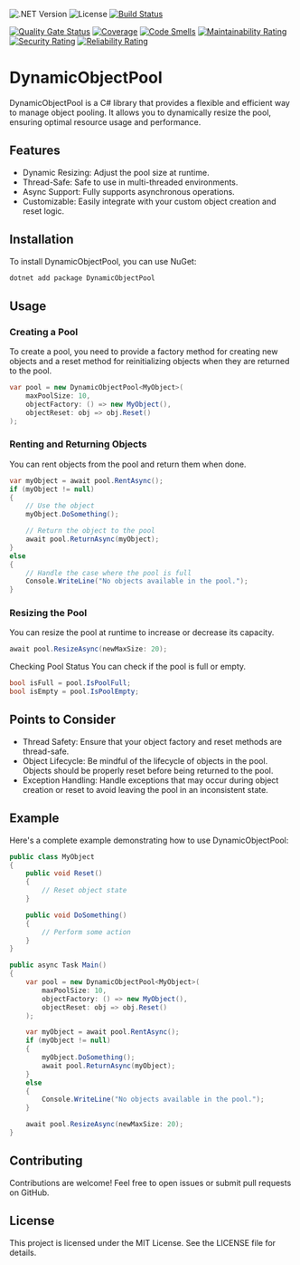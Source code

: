 ![.NET Version](https://img.shields.io/badge/.NET-8.0-blue)
![License](https://img.shields.io/badge/License-MIT-green)
[![Build Status](https://github.com/afluegge/DynamicObjectPool/actions/workflows/build.yml/badge.svg)](https://github.com/afluegge/DynamicObjectPool/actions/workflows/build.yml)

[![Quality Gate Status](https://sonarcloud.io/api/project_badges/measure?project=afluegge_DynamicObjectPool&metric=alert_status)](https://sonarcloud.io/summary/new_code?id=afluegge_DynamicObjectPool)
[![Coverage](https://sonarcloud.io/api/project_badges/measure?project=afluegge_DynamicObjectPool&metric=coverage)](https://sonarcloud.io/summary/new_code?id=afluegge_DynamicObjectPool)
[![Code Smells](https://sonarcloud.io/api/project_badges/measure?project=afluegge_DynamicObjectPool&metric=code_smells)](https://sonarcloud.io/summary/new_code?id=afluegge_DynamicObjectPool)
[![Maintainability Rating](https://sonarcloud.io/api/project_badges/measure?project=afluegge_DynamicObjectPool&metric=sqale_rating)](https://sonarcloud.io/summary/new_code?id=afluegge_DynamicObjectPool)
[![Security Rating](https://sonarcloud.io/api/project_badges/measure?project=afluegge_DynamicObjectPool&metric=security_rating)](https://sonarcloud.io/summary/new_code?id=afluegge_DynamicObjectPool)
[![Reliability Rating](https://sonarcloud.io/api/project_badges/measure?project=afluegge_DynamicObjectPool&metric=reliability_rating)](https://sonarcloud.io/summary/new_code?id=afluegge_DynamicObjectPool)

# DynamicObjectPool

DynamicObjectPool is a C# library that provides a flexible and efficient way to manage object pooling. It allows you to dynamically resize the pool, ensuring optimal resource usage and performance.

## Features
- Dynamic Resizing: Adjust the pool size at runtime.
- Thread-Safe: Safe to use in multi-threaded environments.
- Async Support: Fully supports asynchronous operations.
- Customizable: Easily integrate with your custom object creation and reset logic.

## Installation

To install DynamicObjectPool, you can use NuGet:

```cmd
dotnet add package DynamicObjectPool
```

## Usage

### Creating a Pool

To create a pool, you need to provide a factory method for creating new objects and a reset method for reinitializing objects when they are returned to the pool.

```csharp
var pool = new DynamicObjectPool<MyObject>(
    maxPoolSize: 10,
    objectFactory: () => new MyObject(),
    objectReset: obj => obj.Reset()
);
```

### Renting and Returning Objects

You can rent objects from the pool and return them when done.

```csharp
var myObject = await pool.RentAsync();
if (myObject != null)
{
    // Use the object
    myObject.DoSomething();

    // Return the object to the pool
    await pool.ReturnAsync(myObject);
}
else
{
    // Handle the case where the pool is full
    Console.WriteLine("No objects available in the pool.");
}
```

### Resizing the Pool

You can resize the pool at runtime to increase or decrease its capacity.

```csharp
await pool.ResizeAsync(newMaxSize: 20);
```

Checking Pool Status
You can check if the pool is full or empty.

```csharp
bool isFull = pool.IsPoolFull;
bool isEmpty = pool.IsPoolEmpty;
```

## Points to Consider
- Thread Safety: Ensure that your object factory and reset methods are thread-safe.
- Object Lifecycle: Be mindful of the lifecycle of objects in the pool. Objects should be properly reset before being returned to the pool.
- Exception Handling: Handle exceptions that may occur during object creation or reset to avoid leaving the pool in an inconsistent state.

## Example
Here's a complete example demonstrating how to use DynamicObjectPool:

```csharp
public class MyObject
{
    public void Reset()
    {
        // Reset object state
    }

    public void DoSomething()
    {
        // Perform some action
    }
}

public async Task Main()
{
    var pool = new DynamicObjectPool<MyObject>(
        maxPoolSize: 10,
        objectFactory: () => new MyObject(),
        objectReset: obj => obj.Reset()
    );

    var myObject = await pool.RentAsync();
    if (myObject != null)
    {
        myObject.DoSomething();
        await pool.ReturnAsync(myObject);
    }
    else
    {
        Console.WriteLine("No objects available in the pool.");
    }

    await pool.ResizeAsync(newMaxSize: 20);
}
```

## Contributing

Contributions are welcome! Feel free to open issues or submit pull requests on GitHub.

## License

This project is licensed under the MIT License. See the LICENSE file for details.
